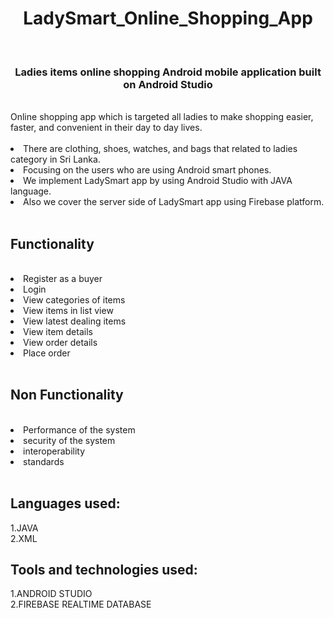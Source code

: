   <h1 align="center">LadySmart_Online_Shopping_App</h1>
  <br>
  <h3 align="center">Ladies items online shopping Android mobile application built on Android Studio</h3>
  <br>
  Online shopping app which is targeted all ladies to make shopping easier, faster, and convenient in their day to day lives.
  <br>
  <br>
  <ui>
  <li>There are clothing, shoes, watches, and bags  that related to ladies category in Sri Lanka.</li>
  <li>Focusing on the users who are using Android smart phones.</li>
  <li>We implement LadySmart app by using Android Studio with JAVA language.</li>
  <li>Also we cover the server side of LadySmart app using Firebase platform.</li>
  </ui>
  <br>
  <h2>Functionality</h2>
  <br>
  <ui>
  <li>Register as a buyer</li>
  <li>Login</li>
  <li>View categories of items</li>
  <li>View items in list view</li>
  <li>View latest dealing items</li>
  <li>View item details</li>
  <li>View order details</li>
  <li>Place order</li>
  </ui>
  <br>
   <h2>Non Functionality</h2>
  <br>
  <ui>
     <li>Performance of the system</li>
     <li>security of the system</li>
     <li>interoperability</li>
     <li>standards</li>
  </ui>
  <br> 
 
  <h2>Languages used:</h2>
  1.JAVA
  <br>
  2.XML
  
  <h2>Tools and technologies used:</h2>
  1.ANDROID STUDIO
  <br>
  2.FIREBASE REALTIME DATABASE
  




 


